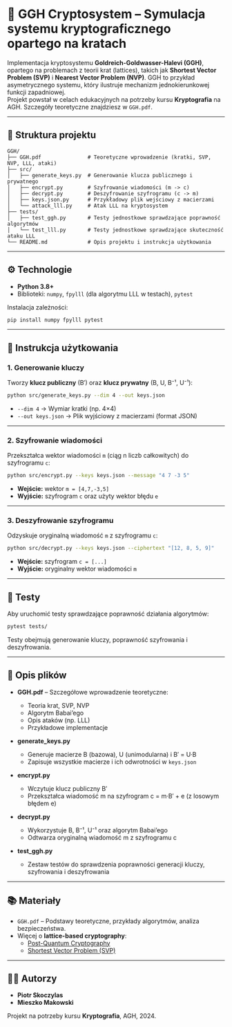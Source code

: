 # 🧩 GGH Cryptosystem – Symulacja systemu kryptograficznego opartego na kratach

Implementacja kryptosystemu **Goldreich-Goldwasser-Halevi (GGH)**, opartego na problemach z teorii krat (lattices), takich jak **Shortest Vector Problem (SVP)** i **Nearest Vector Problem (NVP)**. GGH to przykład asymetrycznego systemu, który ilustruje mechanizm jednokierunkowej funkcji zapadniowej.  
Projekt powstał w celach edukacyjnych na potrzeby kursu **Kryptografia** na AGH. Szczegóły teoretyczne znajdziesz w `GGH.pdf`.

---

## 📂 Struktura projektu

```
GGH/
├── GGH.pdf               # Teoretyczne wprowadzenie (kratki, SVP, NVP, LLL, ataki)
├── src/
│   ├── generate_keys.py  # Generowanie klucza publicznego i prywatnego
│   ├── encrypt.py        # Szyfrowanie wiadomości (m -> c)
│   ├── decrypt.py        # Deszyfrowanie szyfrogramu (c -> m)
│   ├── keys.json.py      # Przykładowy plik wejściowy z macierzami
│   └── attack_lll.py     # Atak LLL na kryptosystem
├── tests/
│   ├── test_ggh.py       # Testy jednostkowe sprawdzające poprawność algorytmów
│   └── test_lll.py       # Testy jednostkowe sprawdzające skuteczność ataku LLL
└── README.md             # Opis projektu i instrukcja użytkowania

```

---

## ⚙️ Technologie

- **Python 3.8+**
- Biblioteki: `numpy`, `fpylll` (dla algorytmu LLL w testach), `pytest`

Instalacja zależności:
```bash
pip install numpy fpylll pytest
```

---

## 🚀 Instrukcja użytkowania

### 1. Generowanie kluczy

Tworzy **klucz publiczny** (B′) oraz **klucz prywatny** (B, U, B⁻¹, U⁻¹):

```bash
python src/generate_keys.py --dim 4 --out keys.json
```

- `--dim 4` → Wymiar kratki (np. 4×4)  
- `--out keys.json` → Plik wyjściowy z macierzami (format JSON)

---

### 2. Szyfrowanie wiadomości

Przekształca wektor wiadomości `m` (ciąg n liczb całkowitych) do szyfrogramu `c`:

```bash
python src/encrypt.py --keys keys.json --message "4 7 -3 5"
```

- **Wejście:** wektor `m = [4,7,-3,5]`  
- **Wyjście:** szyfrogram `c` oraz użyty wektor błędu `e`

---

### 3. Deszyfrowanie szyfrogramu

Odzyskuje oryginalną wiadomość `m` z szyfrogramu `c`:

```bash
python src/decrypt.py --keys keys.json --ciphertext "[12, 8, 5, 9]"
```

- **Wejście:** szyfrogram `c = [...]`  
- **Wyjście:** oryginalny wektor wiadomości `m`

---

## 🧪 Testy

Aby uruchomić testy sprawdzające poprawność działania algorytmów:

```bash
pytest tests/
```

Testy obejmują generowanie kluczy, poprawność szyfrowania i deszyfrowania.

---

## 📝 Opis plików

- **GGH.pdf** – Szczegółowe wprowadzenie teoretyczne:  
  - Teoria krat, SVP, NVP  
  - Algorytm Babai’ego  
  - Opis ataków (np. LLL)  
  - Przykładowe implementacje  

- **generate_keys.py**  
  - Generuje macierze B (bazowa), U (unimodularna) i B′ = U·B  
  - Zapisuje wszystkie macierze i ich odwrotności w `keys.json`

- **encrypt.py**  
  - Wczytuje klucz publiczny B′  
  - Przekształca wiadomość m na szyfrogram c = m·B′ + e (z losowym błędem e)

- **decrypt.py**  
  - Wykorzystuje B, B⁻¹, U⁻¹ oraz algorytm Babai’ego  
  - Odtwarza oryginalną wiadomość m z szyfrogramu c

- **test_ggh.py**  
  - Zestaw testów do sprawdzenia poprawności generacji kluczy, szyfrowania i deszyfrowania

---

## 📚 Materiały

- `GGH.pdf` – Podstawy teoretyczne, przykłady algorytmów, analiza bezpieczeństwa.  
- Więcej o **lattice-based cryptography**:  
  - [Post-Quantum Cryptography](https://en.wikipedia.org/wiki/Post-quantum_cryptography)  
  - [Shortest Vector Problem (SVP)](https://en.wikipedia.org/wiki/Shortest_vector_problem)

---

## 👨‍💻 Autorzy

- **Piotr Skoczylas**  
- **Mieszko Makowski**

Projekt na potrzeby kursu **Kryptografia**, AGH, 2024.
